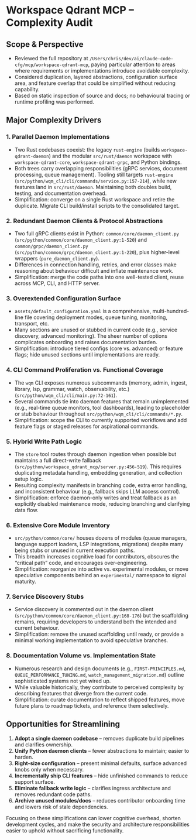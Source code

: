 # Workspace Qdrant MCP – Complexity Audit

## Scope & Perspective

- Reviewed the full repository at `/Users/chris/dev/ai/claude-code-cfg/mcp/workspace-qdrant-mcp`, paying particular attention to areas where requirements or implementations introduce avoidable complexity.
- Considered duplication, layered abstractions, configuration surface area, and feature overlap that could be simplified without reducing capability.
- Based on static inspection of source and docs; no behavioural tracing or runtime profiling was performed.

## Major Complexity Drivers

### 1. Parallel Daemon Implementations

- Two Rust codebases coexist: the legacy `rust-engine` (builds `workspace-qdrant-daemon`) and the modular `src/rust/daemon` workspace with `workspace-qdrant-core`, `workspace-qdrant-grpc`, and Python bindings.
- Both trees carry overlapping responsibilities (gRPC services, document processing, queue management). Tooling still targets `rust-engine` (`src/python/wqm_cli/cli/commands/service.py:157-214`), while new features land in `src/rust/daemon`. Maintaining both doubles build, testing, and documentation overhead.
- Simplification: converge on a single Rust workspace and retire the duplicate. Migrate CLI build/install scripts to the consolidated target.

### 2. Redundant Daemon Clients & Protocol Abstractions

- Two full gRPC clients exist in Python: `common/core/daemon_client.py` (`src/python/common/core/daemon_client.py:1-520`) and `common/grpc/daemon_client.py` (`src/python/common/grpc/daemon_client.py:1-220`), plus higher-level wrappers (`pure_daemon_client.py`).
- Differences in connection handling, retries, and error classes make reasoning about behaviour difficult and inflate maintenance work.
- Simplification: merge the code paths into one well-tested client, reuse across MCP, CLI, and HTTP server.

### 3. Overextended Configuration Surface

- `assets/default_configuration.yaml` is a comprehensive, multi-hundred-line file covering deployment modes, queue tuning, monitoring, transport, etc.
- Many sections are unused or stubbed in current code (e.g., service discovery, advanced monitoring). The sheer number of options complicates onboarding and raises documentation burden.
- Simplification: introduce tiered configs (core vs. advanced) or feature flags; hide unused sections until implementations are ready.

### 4. CLI Command Proliferation vs. Functional Coverage

- The `wqm` CLI exposes numerous subcommands (memory, admin, ingest, library, lsp, grammar, watch, observability, etc.) (`src/python/wqm_cli/cli/main.py:72-161`).
- Several commands tie into daemon features that remain unimplemented (e.g., real-time queue monitors, tool dashboards), leading to placeholder or stub behaviour throughout `src/python/wqm_cli/cli/commands/*.py`.
- Simplification: scope the CLI to currently supported workflows and add feature flags or staged releases for aspirational commands.

### 5. Hybrid Write Path Logic

- The `store` tool routes through daemon ingestion when possible but maintains a full direct-write fallback (`src/python/workspace_qdrant_mcp/server.py:456-519`). This requires duplicating metadata handling, embedding generation, and collection setup logic.
- Resulting complexity manifests in branching code, extra error handling, and inconsistent behaviour (e.g., fallback skips LLM access control).
- Simplification: enforce daemon-only writes and treat fallback as an explicitly disabled maintenance mode, reducing branching and clarifying data flow.

### 6. Extensive Core Module Inventory

- `src/python/common/core/` houses dozens of modules (queue managers, language support loaders, LSP integrations, migrations) despite many being stubs or unused in current execution paths.
- This breadth increases cognitive load for contributors, obscures the “critical path” code, and encourages over-engineering.
- Simplification: reorganize into active vs. experimental modules, or move speculative components behind an `experimental/` namespace to signal maturity.

### 7. Service Discovery Stubs

- Service discovery is commented out in the daemon client (`src/python/common/core/daemon_client.py:168-176`) but the scaffolding remains, requiring developers to understand both the intended and current behaviour.
- Simplification: remove the unused scaffolding until ready, or provide a minimal working implementation to avoid speculative branches.

### 8. Documentation Volume vs. Implementation State

- Numerous research and design documents (e.g., `FIRST-PRINCIPLES.md`, `QUEUE_PERFORMANCE_TUNING.md`, `watch_management_migration.md`) outline sophisticated systems not yet wired up.
- While valuable historically, they contribute to perceived complexity by describing features that diverge from the current code.
- Simplification: curate documentation to reflect shipped features, move future plans to roadmap tickets, and reference them selectively.

## Opportunities for Streamlining

1. **Adopt a single daemon codebase** – removes duplicate build pipelines and clarifies ownership.
2. **Unify Python daemon clients** – fewer abstractions to maintain; easier to harden.
3. **Right-size configuration** – present minimal defaults, surface advanced knobs only when necessary.
4. **Incrementally ship CLI features** – hide unfinished commands to reduce support surface.
5. **Eliminate fallback write logic** – clarifies ingress architecture and removes redundant code paths.
6. **Archive unused modules/docs** – reduces contributor onboarding time and lowers risk of stale dependencies.

Focusing on these simplifications can lower cognitive overhead, shorten development cycles, and make the security and architecture responsibilities easier to uphold without sacrificing functionality.
